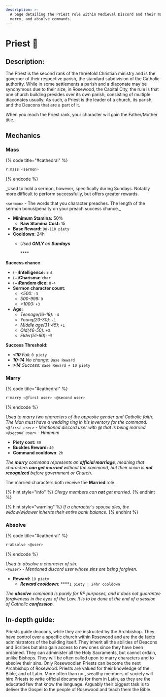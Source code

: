 ```yaml
---
description: >-
  A page detailing the Priest role within Medieval Discord and their mass,
  marry, and absolve commands.
---
```


# Priest 🙏

## Description:

The Priest is the second rank of the threefold Christian ministry and is the governor of their respective parish, the standard subdivision of the Catholic authority. While in some settlements a parish and a diaconate may be synonymous due to their size, in Rosewood, the Capital City, the rule is that one church building presides over its own parish, consisting of multiple diaconates usually. As such, a Priest is the leader of a church, its parish, and the Deacons that are a part of it. 

When you reach the Priest rank, your character will gain the Father/Mother title.

## Mechanics

### Mass

{% code title="\#cathedral" %}
```javascript
r!mass <sermon>
```
{% endcode %}

_Used to hold a sermon, however, specifically during Sundays. Notably more difficult to perform successfully, but offers greater rewards.  
  
`<sermon>` - The words that you character preaches. The length of the sermon bonus/penalty on your preach success chance._

* **Minimum Stamina:** 50%
  * **Raw Stamina Cost:** 15
* **Base Reward:** `90-110 piety`
* **Cooldown**: 24h
  * _Used **ONLY** on **Sundays**_

    \*\*\*\*

**Success chance**

* \(+\)**Intelligence:** `int`
* \(+\)**Charisma:** `char`
* \(+\)**Random dice:** `0-4`
* **Sermon character count:**
  * _&lt;500:_ `-3`
  * _500-999:_ `0`
  * _&gt;1000:_ `+3`
* **Age:**
  * _Teenage\(16-19\):_ `-4`
  * _Young\(20-30\):_ `-1`
  * _Middle age\(31-45\):_ `+1`
  * _Old\(46-50\):_ `+3`
  * _Elder\(51-60\):_ `+5`

**Success Threshold:**

* _**&lt;10** Fail:_ `0 piety`
* _**10-14** No change:_ `Base Reward`
* _**&gt;14** Success:_ `Base Reward + 10 piety`

### Marry

{% code title="\#cathedral" %}
```javascript
r!marry <@first user> <@second user>
```
{% endcode %}

_Used to marry two characters of the opposite gender and Catholic faith. The Man must have a wedding ring in his inventory for the command.  
`<@first user>` - Mentioned discord user with @ that is being married  
`<@second user>` - Hmmmm_

* **Piety cost:** `80`
* **Buckles Reward:** `40`
* **Command cooldown**: `2h`

_The **marry** command represents an **official marriage**, meaning that characters **can get married** without the command, but their union is **not recognized** before government or Church._

The married characters both receive the **Married** role.

{% hint style="info" %}
_Clergy members can **not** get married._
{% endhint %}

{% hint style="warning" %}
_If a character's spouse dies, the widow/widower inherits their entire bank balance._
{% endhint %}

### Absolve

{% code title="\#cathedral" %}
```javascript
r!absolve <@user>
```
{% endcode %}

_Used to absolve a character of sin.  
`<@user>` - Mentioned discord user whose sins are being forgiven._

* **Reward:** `10 piety`
  * _**Reward cooldown:**_ ****`1 piety | 24hr cooldown`

_The **absolve** command is purely for RP purposes, and it does not guarantee forgiveness in the eyes of the Law. It is to be done at the end of a session of Catholic **confession**._

## In-depth guide:

Priests guide deacons, while they are instructed by the Archbishop. They have control over a specific church within Rosewood and are the de facto administrators of the building itself. They inherit all the abilities of Deacons and Scribes but also gain access to new ones since they have been ordained. They can administer all the Holy Sacraments, but cannot ordain, unlike Bishops. They will be often called upon to marry characters and to absolve their sins. Only Rosewoodian Priests can become the next Archbishop of Rosewood. Priests are valued for their knowledge of the Bible, and of Latin. More often than not, wealthy members of society will hire Priests to write official documents for them in Latin, as they are the educated few that know the language. Arguably their biggest task is to deliver the Gospel to the people of Rosewood and teach them the Bible.

